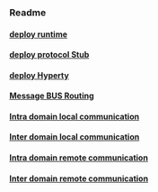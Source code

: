 ### Readme

#### [deploy runtime](deploy-runtime.md)

#### [deploy protocol Stub](deploy-protostub.md)

#### [deploy Hyperty](deploy-hyperty.md)

#### [Message BUS Routing](bus-msg-routing.md)

#### [Intra domain local communication](intra-local-comm.md)

#### [Inter domain local communication](inter-local-comm.md)

#### [Intra domain remote communication](intra-remote-comm.md)

#### [Inter domain remote communication](inter-remote-comm.md)